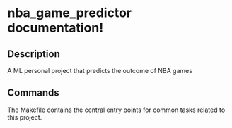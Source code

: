 # nba_game_predictor documentation!

## Description

A ML personal project that predicts the outcome of NBA games

## Commands

The Makefile contains the central entry points for common tasks related to this project.

